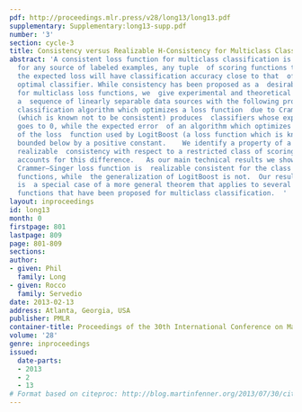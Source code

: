 ```yaml
---
pdf: http://proceedings.mlr.press/v28/long13/long13.pdf
supplementary: Supplementary:long13-supp.pdf
number: '3'
section: cycle-3
title: Consistency versus Realizable H-Consistency for Multiclass Classification
abstract: 'A consistent loss function for multiclass classification is one such  that
  for any source of labeled examples, any tuple  of scoring functions that  minimizes
  the expected loss will have classification accuracy close to that  of the Bayes
  optimal classifier. While consistency has been proposed as a  desirable property
  for multiclass loss functions, we  give experimental and theoretical results exhibiting
  a  sequence of linearly separable data sources with the following property:  a multiclass
  classification algorithm which optimizes a loss function  due to Crammer and Singer
  (which is known not to be consistent) produces  classifiers whose expected error
  goes to 0, while the expected error  of an algorithm which optimizes a generalization
  of the loss  function used by LogitBoost (a loss function which is known to be consistent)  is
  bounded below by a positive constant.    We identify a property of a loss function,
  realizable  consistency with respect to a restricted class of scoring functions,  that
  accounts for this difference.   As our main technical results we show  that the
  Crammer–Singer loss function is  realizable consistent for the class of linear scoring
  functions, while  the generalization of LogitBoost is not.  Our result for LogitBoost
  is  a special case of a more general theorem that applies to several other  loss
  functions that have been proposed for multiclass classification.  '
layout: inproceedings
id: long13
month: 0
firstpage: 801
lastpage: 809
page: 801-809
sections: 
author:
- given: Phil
  family: Long
- given: Rocco
  family: Servedio
date: 2013-02-13
address: Atlanta, Georgia, USA
publisher: PMLR
container-title: Proceedings of the 30th International Conference on Machine Learning
volume: '28'
genre: inproceedings
issued:
  date-parts:
  - 2013
  - 2
  - 13
# Format based on citeproc: http://blog.martinfenner.org/2013/07/30/citeproc-yaml-for-bibliographies/
---
```

